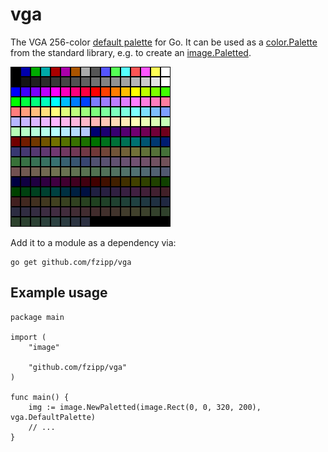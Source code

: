 # vga

The VGA 256-color [default palette](https://en.wikipedia.org/wiki/Video_Graphics_Array#Color_palette)
for Go. It can be used as a [color.Palette](https://golang.org/pkg/image/color/#Palette)
from the standard library, e.g. to create an [image.Paletted](https://golang.org/pkg/image/#Paletted).

![VGA 256-color default palette](demo/vga-palette-image/vga256_palette.png?raw=true "The VGA 256-color default palette")

Add it to a module as a dependency via:

    go get github.com/fzipp/vga

## Example usage

    package main

    import (
    	"image"

    	"github.com/fzipp/vga"
    )

    func main() {
    	img := image.NewPaletted(image.Rect(0, 0, 320, 200), vga.DefaultPalette)
    	// ...
    }

